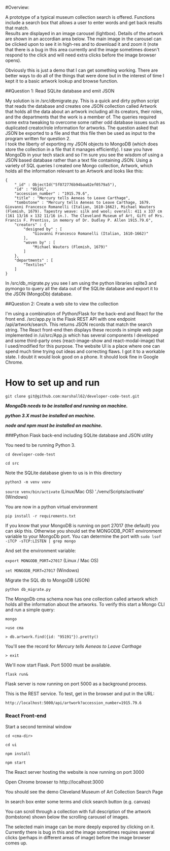 #Overview:

A prototype of a typical museum collection search is offered.  Functions include
a search box that allows a user to enter words and get back results that match.  
Results are displayed in an image carousel (lightbox).  Details of the artwork
are shown in an accordian area below.   The main image in the carousel
can be clicked upon to see it in high-res and to download it and zoom it (note that
there is a bug in this area currently and the image sometimes doesn't respond
to the click and will need extra clicks before the image browser opens).

Obviously this is just a demo that I can get something working.  There are better ways
to do all of the things that were done but in the interest of time I kept it to a basic artwork
lookup and browse function.   

##Question 1: Read SQLite database and emit JSON

My solution is in /src/dbmigrate.py.  This is a quick and dirty python script
that reads the database and creates one JSON collection called Artwork that
holds all the data about an artwork including all its creators, their roles, and the 
departments that the work is a member of.   The queries required some extra
tweaking to overcome some rather odd database issues such as duplicated creator/role
information for artworks.  The question asked that JSON be exported to a file and 
that this file then be used as input to the program written for question 2.  
I took the liberty of exporting my JSON objects to MongoDB (which does store the collection in a file that
it manages efficiently).  I saw you have MongoDb in your tech stack and so I'm sure you
see the wisdom of using a JSON based database rather than a text file containing JSON.
Using a variety of SQL queries
I created one Mongo collection, Artwork, which holds all the information relevant to
an Artwork and looks like this:

```
{
	"_id" : ObjectId("5f072776b94baa02ef0579a5"),
	"id" : "95191",
	"accession_number" : "1915.79.6",
	"title" : "Mercury tells Aeneas to Leave Carthage",
	"tombstone" : "Mercury tells Aeneas to Leave Carthage, 1679. Giovanni Francesco Romanelli (Italian, 1610-1662), Michael Wauters (Flemish, 1679). Tapestry weave: silk and wool; overall: 411 x 337 cm (161 13/16 x 132 11/16 in.). The Cleveland Museum of Art, Gift of Mrs. Francis F. Prentiss, in memory of Dr. Dudley P. Allen 1915.79.6",
	"creators" : {
		"designed by" : [
			"Giovanni Francesco Romanelli (Italian, 1610-1662)"
		],
		"woven by" : [
			"Michael Wauters (Flemish, 1679)"
		]
	},
	"departments" : [
		"Textiles"
	]
}
```

In /src/db_migrate.py you see I am
using the python libraries sqlite3 and pymongo to query all the data out of the SQLite database and export it
to the JSON (MongoDb) database.



##Question 2:  Create a web site to view the collection

I'm using a combination of Python/Flask for the back-end and React for the front end.
/src/app.py is the Flask REST API with one endpoint /api/artwork/search.  This returns
JSON records that match the search string.  The React front-end then displays these
records in simple web page implemented in /ui/src/App.js which has several components
I developed and some third-party ones (react-image-show and react-modal-image) that
I used/modified for this purpose.  The website UI is a place where one can spend much
time trying out ideas and correcting flaws.  I got it to a workable state.  I doubt
it would look good on a phone.  It should look fine in Google Chrome.

# How to set up and run
`git clone git@github.com:marshall62/developer-code-test.git`


**_MongoDb needs to be installed and running on machine._**

**_python 3.X must be installed on machine._**

_**node and npm must be installed on machine.**_




###Python Flask back-end including SQLite database and JSON utility

You need to be running Python 3.

`cd developer-code-test`

`cd src`

Note the SQLite database given to us is in this directory

`python3 -m venv venv`

`source venv/bin/activate` (Linux/Mac OS)
'./venv/Scripts/activate' (Windows)

You are now in a python virtual environment

`pip install -r requirements.txt`

If you know that your MongoDB is running on port 27017 (the default) you can skip this.  Otherwise
you should set the MONGODB_PORT environment variable to your MongoDb port.  You
can determine the port with
`sudo lsof -iTCP -sTCP:LISTEN | grep mongo`

And set the environment variable:

`export MONGODB_PORT=27017` (Linux / Mac OS)

`set MONGODB_PORT=27017` (Windows)


Migrate the SQL db to MongoDB (JSON)

`python db_migrate.py`

The MongoDb cma schema now has one collection called artwork which holds all
the information about the artworks. To verify this start a Mongo CLI and run
a simple query:

`mongo`

`>use cma`

`> db.artwork.find({id: "95191"}).pretty()`

You'll see the record for _Mercury tells Aeneas to Leave Carthage_ 

`> exit`

We'll now start Flask. Port 5000 must be available.

`flask run&`

Flask server is now running on port 5000 as a background process.

This is the REST service.  To test, get in the browser and put in the URL:

`http://localhost:5000/api/artwork?accession_number=1915.79.6`


### React Front-end 

Start a second terminal window 

`cd <cma-dir>`

`cd ui`

`npm install`

`npm start` 

The React server hosting the website is now running on port 3000 

Open Chrome browser to http://localhost:3000

You should see the demo Cleveland Museum of Art Collection Search Page

In search box enter some terms and click search button (e.g. canvas)

You can scroll through a collection with full description of the 
artwork (tombstone) shown below the scrolling carousel of images.

The selected main image can be more deeply expored by clicking on
it.  Currently there is bug in this and the image sometimes requires several
clicks (perhaps in different areas of image) before the image browser comes up.


